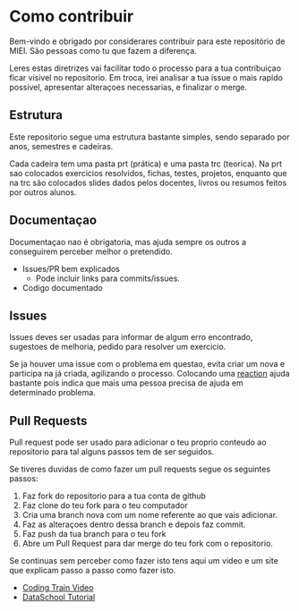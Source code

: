 # Como contribuir

Bem-vindo e obrigado por considerares contribuir para este repositório de MIEI. São pessoas como tu que fazem a diferença.

Leres estas diretrizes vai facilitar todo o processo para a tua contribuiçao ficar visivel no repositorio. Em troca, irei analisar a tua issue o mais rapido possivel, apresentar alteraçoes necessarias, e finalizar o merge.

## Estrutura

Este repositorio segue uma estrutura bastante simples, sendo separado por anos, semestres e cadeiras.

Cada cadeira tem uma pasta prt (prática) e uma pasta trc (teorica). Na prt sao colocados exercicios resolvidos, fichas, testes, projetos, enquanto que na trc são colocados slides dados pelos docentes, livros ou resumos feitos por outros alunos.

## Documentaçao

Documentaçao nao é obrigatoria, mas ajuda sempre os outros a conseguirem perceber melhor o pretendido.

- Issues/PR bem explicados
  - Pode incluir links para commits/issues.
- Codigo documentado

## Issues

Issues deves ser usadas para informar de algum erro encontrado, sugestoes de melhoria, pedido para resolver um exercicio.

Se ja houver uma issue com o problema em questao, evita criar um nova e participa na já criada, agilizando o processo. Colocando uma [reaction](https://github.blog/2016-03-10-add-reactions-to-pull-requests-issues-and-comments/) ajuda bastante pois indica que mais uma pessoa precisa de ajuda em determinado problema.

## Pull Requests

Pull request pode ser usado para adicionar o teu proprio conteudo ao repositorio para tal alguns passos tem de ser seguidos.

Se tiveres duvidas de como fazer um pull requests segue os seguintes passos:

1. Faz fork do repositorio para a tua conta de github
2. Faz clone do teu fork para o teu computador
3. Cria uma branch nova com um nome referente ao que vais adicionar.
4. Faz as alteraçoes dentro dessa branch e depois faz commit.
5. Faz push da tua branch para o teu fork
6. Abre um Pull Request para dar merge do teu fork com o repositorio.

Se continuas sem perceber como fazer isto tens aqui um video e um site que explicam passo a passo como fazer isto.

- [Coding Train Video](https://www.youtube.com/watch?v=_NrSWLQsDL4)
- [DataSchool Tutorial](https://www.dataschool.io/how-to-contribute-on-github/)
